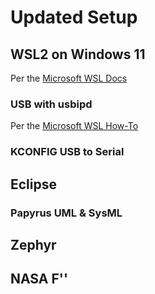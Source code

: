 # Updated Setup

## WSL2 on Windows 11

Per the [Microsoft WSL Docs](https://docs.microsoft.com/en-us/windows/wsl/)

### USB with usbipd

Per the [Microsoft WSL How-To](https://docs.microsoft.com/en-us/windows/wsl/connect-usb)

### KCONFIG USB to Serial

## Eclipse

### Papyrus UML & SysML

## Zephyr

## NASA F''


